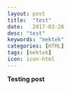 ```yaml
---
layout: post
title:  "test"
date:   2017-03-28
desc: "test"
keywords: "mektek"
categories: [HTML]
tags: [mektek]
icon: icon-html
---
```


**Testing post**
